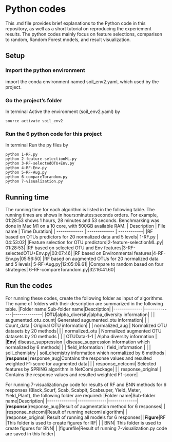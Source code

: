 #  Python codes
This .md file provides brief explanations to the Python code in this repository, as well as a short tutorial on reproducing the experiement results.
The python codes mainly focus on feature selections, comparison to random, Random Forest models, and result visualization.
## Setup
### Import the python environment
import the conda environment named soil_env2.yaml, which used by the project.
### Go the project’s folder
In terminal Active the environment (soil_env2.yaml) by
```{sh}
source activate soil_env2
```
### Run the 6 python code for this project
In terminal Run the py files by
```{sh}
python 1-RF.py
python 2-feature-selectionML.py
python 3-RF-selectedOTU+Env.py
python 4-RF-Env.py
python 5-RF-Aug.py
python 6-compareTorandom.py
python 7-visualization.py
```
## Running time
The running time for each algorithm is listed in the following table. The running times are shows in hours:minutes:seconds orders. For example, 01:28:53 shows 1 hours, 28 minutes and 53 seconds. Benchmarking was done in Mac M1 on a 10 core, with 500GB available RAM.
| Description | File name | Time Duration|
| ------------- | ------------- | ------------|
|RF based on OTUs predictors for 20 normalized data and 5 levels| 1-RF.py | 04:53:02|
|Feature selection for OTU predictors|2-feature-selectionML.py| 01:28:53|
|RF based on selected OTU and Env features|3-RF-selectedOTU+Env.py|03:07:46|
|RF based on Environmental features|4-RF-Env.py|05:56:50|
|RF based on augmented OTUs for 20 normalized data and 5 levels| 5-RF-Aug.py|12:05:09.61|
|Compare to random based on four strategies| 6-RF-compareTorandom.py|32:16:41.60|

## Run the codes
For running these codes, create the following folder as input of algorithms. The name of folders with their description are summarized in the following table.
|Folder name|Sub-folder name|Description|
|--------------|--------------|--------------|
|**OTU**|alpha_diversity|alpha_diversity information|
| | augumented_otu_count| Generated augumented_otu information|
| | Count_data | Original OTU information|
| | normalized_aug | Normalized OTU datasets by 20 methods|
| | normalized_otu | Normalized augmented OTU datasets by 20 methods |
| | OTUData-1-1 | Alpha diversity information |
|**Env**| disease_suppression | disease_suppression information which normalized by 6 methods|
| | field_information | field_information |
| | soil_chemistry | soil_chemistry information which normalized by 6 methods|
|**response**| response_aug|Contains the response values and resulted weighted F1-score for augmented data|
| | response_netcomi| Selected features by SPRING algorithm in NetComi package|
| | response_original | Contains the response values and resulted weighted F1-score|

For running 7-visualization.py code for results of RF and BNN methods for 6 responses (Black_Scurf, Scab, Scabpit, Scabsuper, Yield_Meter, Yield_Plant), the following folder are required:
|Folder name|Sub-folder name|Description|
|--------------|--------------|--------------|
|**response**|response_aug|Result of augmentation method for 6 responses|
| |response_netcomi|Result of running netcomi algorithm|
| |response_original| Result of running all models for 6 responses|
|**Figure**|RF |This folder is used to create figures for RF|
| | BNN| This folder is used to create figures for BNN|
| |figurefile|Result of running 7-visualization.py code are saved in this folder|
